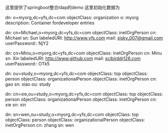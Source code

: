 这里提供了springboot整合ldap的demo
这里初始化数据为

dn: o=myorg,dc=yfs,dc=com
objectClass: organization
o: myorg
description: Container fordeveloper entries

dn: cn=Michael,o=myorg,dc=yfs,dc=com
objectClass: inetOrgPerson
cn: Michael
sn: Sun
labeledURI: http://www.yfs.com
mail: sjsky_007@gmail.com
userPassword:: NjY2

dn: cn=Minu,o=myorg,dc=yfs,dc=com
objectClass: inetOrgPerson
cn: Minu
sn: Xin
labeledURI: http://www.github.com
mail: scibird@126.com
userPassword:: OTk5

dn: ou=study,o=myorg,dc=yfs,dc=com
objectClass: top
objectClass: person
objectClass: organizationalPerson
objectClass: inetOrgPerson
cn: gao
sn: xiao
ou: study

dn: cn=xie,ou=study,o=myorg,dc=yfs,dc=com
objectClass: top
objectClass: person
objectClass: organizationalPerson
objectClass: inetOrgPerson
cn: xie
sn: xin

dn: sn=wen,ou=study,o=myorg,dc=yfs,dc=com
objectClass: top
objectClass: person
objectClass: organizationalPerson
objectClass: inetOrgPerson
cn: zhang
sn: wen